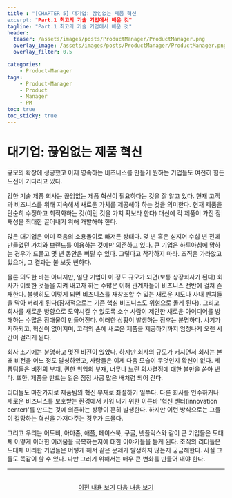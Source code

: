 ```yaml
---
title : "[CHAPTER 5] 대기업: 끊임없는 제품 혁신
excerpt: "Part.1 최고의 기술 기업에서 배운 것"
tagline: "Part.1 최고의 기술 기업에서 배운 것"
header:
  teaser: /assets/images/posts/ProductManager/ProductManager.png
  overlay_image: /assets/images/posts/ProductManager/ProductManager.png
  overlay_filter: 0.5

categories:
    - Product-Manager
tags:
    - Product-Manager
    - Product
    - Manager
    - PM
toc: true
toc_sticky: true
---
```


# 대기업: 끊임없는 제품 혁신

규모의 확장에 성공했고 이제 영속하는 비즈니스를 만들기 원하는 기업들도 여전히 힘든 도전이 기다리고 있다.

강한 기술 제품 회사는 끊임없는 제픔 혁신이 필요하다는 것을 잘 알고 있다. 현재 고객과 비즈니스를 위해 지속해서 새로운 가치를 제공해야 하는 것을 의미한다. 현재 제품을 단순히 수정하고 최적화하는 것(이런 것을 가치 확보라 한다) 대신에 각 제품이 가진 잠재성을 최대한 끌어내기 위해 개발해야 한다.

많은 대기업은 이미 죽음의 소용돌이로 빠져든 상태다. 몇 년 혹은 심지어 수십 년 전에 만들었던 가치와 브랜드를 이용하는 것에만 의존하고 있다. 큰 기업은 하루아침에 망하는 경우가 드물고 몇 년 동안은 버틸 수 있다. 그렇다고 착각하지 마라. 조직은 가라앉고 있으며, 그 결과는 불 보듯 뻔하다.

물론 의도한 바는 아니지만, 일단 기업이 이 정도 규모가 되면(보통 상장회사가 된다) 회사가 이룩한 것들을 지켜 내고자 하는 수많은 이해 관계자들이 비즈니스 전반에 걸쳐 존재한다. 불행히도 이렇게 되면 비즈니스를 재창조할 수 있는 새로운 시도나 사내 벤처들을 막아 버리게 된다(잠재적으로는 기존 핵심 비즈니스도 위험으로 몰게 된다). 그리고 회사를 새로운 방향으로 도약시킬 수 있도록 소수 사람이 제안한 새로운 아이디어를 방해하는 수많은 장애물이 만들어진다. 이러한 상황이 발생하는 징후는 분명하다. 사기가 저하되고, 혁신이 없어지며, 고객의 손에 새로운 제품을 제공하기까지 엄청나게 오랜 시간이 걸리게 된다. 

회사 초기에는 분명하고 멋진 비전이 있었다. 하지만 회사의 규모가 커지면서 회사는 본래 비전을 어느 정도 달성하였고, 사람들은 이제 다음 모습이 무엇인지 확신이 없다. 제품팀들은 비전의 부재, 권한 위임의 부재, 너무나 느린 의사결정에 대한 불만을 쏟아 낸다. 또한, 제품을 만드는 일은 점점 사공 많은 배처럼 되어 간다.

리더들도 마찬가지로 제품팀의 혁신 부재로 좌절하기 일쑤다. 다른 회사를 인수하거나 새로운 비즈니스를 보호받는 환경에서 키워 내기 위한 이른바 '혁신 센터(innovation center)'를 만드는 것에 의존하는 상황이 흔히 발생한다. 하지만 이런 방식으로는 그들이 갈망하는 혁신을 가져다주는 경우가 드물다.

그리고 우리는 어도비, 아마존, 애플, 페이스북, 구글, 넷플릭스와 같이 큰 기업들은 도대체 어떻게 이러한 어려움을 극복하는지에 대한 이야기들을 듣게 된다. 조직의 리더들은 도대체 이러한 기업들은 어떻게 해서 같은 문제가 발생하지 않는지 궁금해한다. 사실 그들도 똑같이 할 수 있다. 다만 그러기 위해서는 매우 큰 변화를 만들어 내야 한다.

---

<br/>
<center>
<a href="https://sanghyuk.dev/Product-Manager/5/" class="btn btn--info">이전 내용 보기</a>
<a href="https://sanghyuk.dev/Product-Manager/8/" class="btn btn--info">다음 내용 보기</a>
</center>